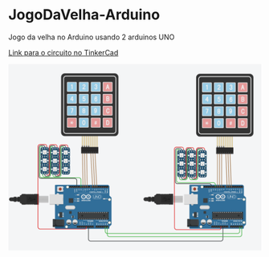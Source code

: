 # JogoDaVelha-Arduino
Jogo da velha no Arduino usando 2 arduinos UNO

[Link para o circuito no TinkerCad](https://www.tinkercad.com/things/b2Tnw5B9BXl)

<img src="https://github.com/TrabalhosPUCPR/JogoDaVelha-Arduino/blob/main/Jogo%20da%20velha.png">


